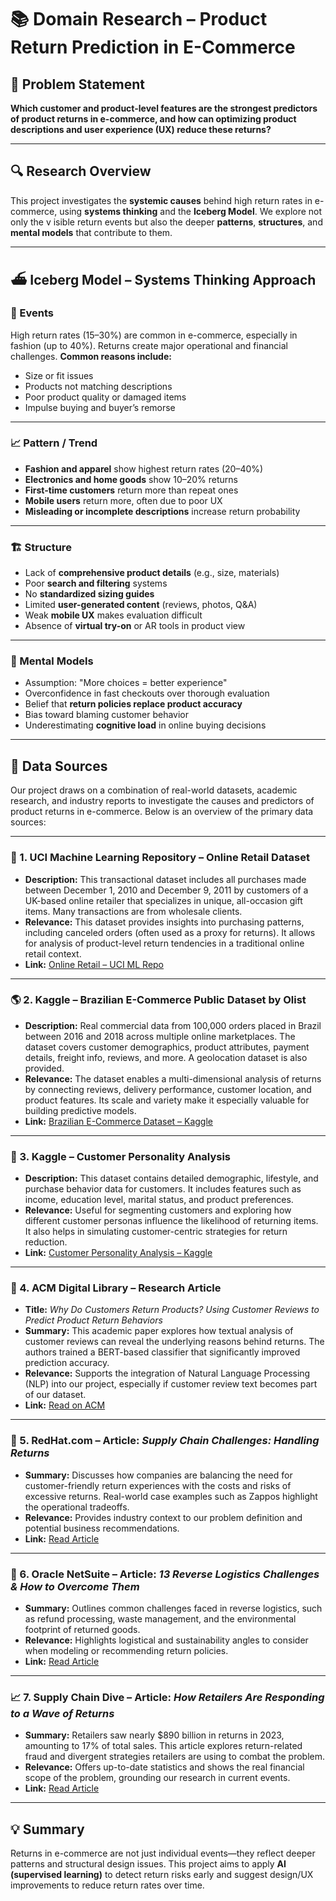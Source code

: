 # 📚 Domain Research – Product Return Prediction in E-Commerce

## 🧠 Problem Statement

**Which customer and product-level features are
the strongest predictors of product returns
in e-commerce, and how can optimizing product descriptions
and user experience (UX) reduce these returns?**

---

## 🔍 Research Overview

This project investigates the **systemic causes**
behind high return rates in e-commerce, using **systems thinking** and
the **Iceberg Model**. We explore not only the v
isible return events but also the deeper **patterns**, **structures**,
and **mental models** that contribute to them.

---

## ⛴️ Iceberg Model – Systems Thinking Approach

### 📌 Events

High return rates (15–30%) are common in e-commerce,
especially in fashion (up to 40%).
Returns create major operational and financial challenges.
**Common reasons include:**

* Size or fit issues
* Products not matching descriptions
* Poor product quality or damaged items
* Impulse buying and buyer’s remorse

---

### 📈 Pattern / Trend

* **Fashion and apparel** show highest return rates (20–40%)
* **Electronics and home goods** show 10–20% returns
* **First-time customers** return more than repeat ones
* **Mobile users** return more, often due to poor UX
* **Misleading or incomplete descriptions** increase return probability

---

### 🏗️ Structure

* Lack of **comprehensive product details** (e.g., size, materials)
* Poor **search and filtering** systems
* No **standardized sizing guides**
* Limited **user-generated content** (reviews, photos, Q\&A)
* Weak **mobile UX** makes evaluation difficult
* Absence of **virtual try-on** or AR tools in product view

---

### 💭 Mental Models

* Assumption: "More choices = better experience"
* Overconfidence in fast checkouts over thorough evaluation
* Belief that **return policies replace product accuracy**
* Bias toward blaming customer behavior
* Underestimating **cognitive load** in online buying decisions

---
## 📂 Data Sources

Our project draws on a combination of real-world datasets, academic research, and industry reports to investigate the causes and predictors of product returns in e-commerce. Below is an overview of the primary data sources:

---

### 🔢 1. UCI Machine Learning Repository – Online Retail Dataset  
- **Description:** This transactional dataset includes all purchases made between December 1, 2010 and December 9, 2011 by customers of a UK-based online retailer that specializes in unique, all-occasion gift items. Many transactions are from wholesale clients.  
- **Relevance:** This dataset provides insights into purchasing patterns, including canceled orders (often used as a proxy for returns). It allows for analysis of product-level return tendencies in a traditional online retail context.  
- **Link:** [Online Retail – UCI ML Repo](https://archive.ics.uci.edu/dataset/352/online+retail)

---

### 🌎 2. Kaggle – Brazilian E-Commerce Public Dataset by Olist  
- **Description:** Real commercial data from 100,000 orders placed in Brazil between 2016 and 2018 across multiple online marketplaces. The dataset covers customer demographics, product attributes, payment details, freight info, reviews, and more. A geolocation dataset is also provided.  
- **Relevance:** The dataset enables a multi-dimensional analysis of returns by connecting reviews, delivery performance, customer location, and product features. Its scale and variety make it especially valuable for building predictive models.  
- **Link:** [Brazilian E-Commerce Dataset – Kaggle](https://www.kaggle.com/datasets/olistbr/brazilian-ecommerce)

---

### 👥 3. Kaggle – Customer Personality Analysis  
- **Description:** This dataset contains detailed demographic, lifestyle, and purchase behavior data for customers. It includes features such as income, education level, marital status, and product preferences.  
- **Relevance:** Useful for segmenting customers and exploring how different customer personas influence the likelihood of returning items. It also helps in simulating customer-centric strategies for return reduction.  
- **Link:** [Customer Personality Analysis – Kaggle](https://www.kaggle.com/datasets/imakash3011/customer-personality-analysis)

---

### 📖 4. ACM Digital Library – Research Article  
- **Title:** *Why Do Customers Return Products? Using Customer Reviews to Predict Product Return Behaviors*  
- **Summary:** This academic paper explores how textual analysis of customer reviews can reveal the underlying reasons behind returns. The authors trained a BERT-based classifier that significantly improved prediction accuracy.  
- **Relevance:** Supports the integration of Natural Language Processing (NLP) into our project, especially if customer review text becomes part of our dataset.  
- **Link:** [Read on ACM](https://dl.acm.org/doi/abs/10.1145/3627508.3638326)

---

### 🧾 5. RedHat.com – Article: *Supply Chain Challenges: Handling Returns*  
- **Summary:** Discusses how companies are balancing the need for customer-friendly return experiences with the costs and risks of excessive returns. Real-world case examples such as Zappos highlight the operational tradeoffs.  
- **Relevance:** Provides industry context to our problem definition and potential business recommendations.  
- **Link:** [Read Article](https://www.redhat.com/en/blog/supply-chain-optimization-handling-returns)

---

### 🔄 6. Oracle NetSuite – Article: *13 Reverse Logistics Challenges & How to Overcome Them*  
- **Summary:** Outlines common challenges faced in reverse logistics, such as refund processing, waste management, and the environmental footprint of returned goods.  
- **Relevance:** Highlights logistical and sustainability angles to consider when modeling or recommending return policies.  
- **Link:** [Read Article](https://www.netsuite.com/portal/resource/articles/inventory-management/reverse-logistics-challenges.shtml)

---

### 📈 7. Supply Chain Dive – Article: *How Retailers Are Responding to a Wave of Returns*  
- **Summary:** Retailers saw nearly $890 billion in returns in 2023, amounting to 17% of total sales. This article explores return-related fraud and divergent strategies retailers are using to combat the problem.  
- **Relevance:** Offers up-to-date statistics and shows the real financial scope of the problem, grounding our research in current events.  
- **Link:** [Read Article](https://www.supplychaindive.com/news/retail-online-returns-reverse-logistics-challenges/737716/)

---

## 💡 Summary

Returns in e-commerce are not just individual events—they reflect deeper patterns
and structural design issues. This project aims to apply
**AI (supervised learning)** to detect return risks early and suggest
design/UX improvements to reduce return rates over time.
